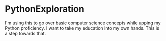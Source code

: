 # PythonExploration
I'm using this to go over basic computer science concepts while upping my Python proficiency. I want to take my education into my own hands. This is a step towards that.
